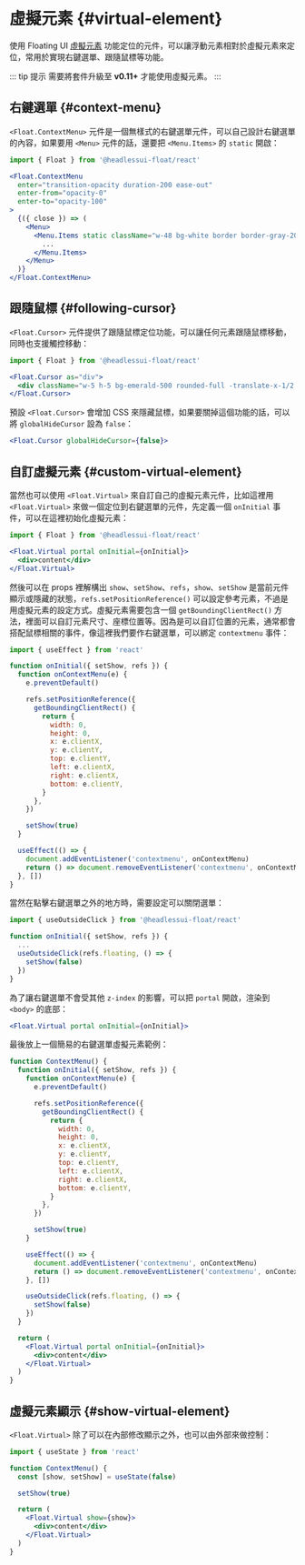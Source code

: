# 虛擬元素 {#virtual-element}

使用 Floating UI [虛擬元素](https://floating-ui.com/docs/virtual-elements) 功能定位的元件，可以讓浮動元素相對於虛擬元素來定位，常用於實現右鍵選單、跟隨鼠標等功能。

::: tip 提示
需要將套件升級至 **v0.11+** 才能使用虛擬元素。
:::

## 右鍵選單 {#context-menu}

`<Float.ContextMenu>` 元件是一個無樣式的右鍵選單元件，可以自己設計右鍵選單的內容，如果要用 `<Menu>` 元件的話，還要把 `<Menu.Items>` 的 `static` 開啟：

```jsx
import { Float } from '@headlessui-float/react'

<Float.ContextMenu
  enter="transition-opacity duration-200 ease-out"
  enter-from="opacity-0"
  enter-to="opacity-100"
>
  {({ close }) => (
    <Menu>
      <Menu.Items static className="w-48 bg-white border border-gray-200 rounded-md shadow-lg overflow-hidden focus:outline-none">
        ...
      </Menu.Items>
    </Menu>
  )}
</Float.ContextMenu>
```

## 跟隨鼠標 {#following-cursor}

`<Float.Cursor>` 元件提供了跟隨鼠標定位功能，可以讓任何元素跟隨鼠標移動，同時也支援觸控移動：

```jsx
import { Float } from '@headlessui-float/react'

<Float.Cursor as="div">
  <div className="w-5 h-5 bg-emerald-500 rounded-full -translate-x-1/2 -translate-y-1/2" />
</Float.Cursor>
```

預設 `<Float.Cursor>` 會增加 CSS 來隱藏鼠標，如果要關掉這個功能的話，可以將 `globalHideCursor` 設為 `false`：

```jsx
<Float.Cursor globalHideCursor={false}>
```

## 自訂虛擬元素 {#custom-virtual-element}

當然也可以使用 `<Float.Virtual>` 來自訂自己的虛擬元素元件，比如這裡用 `<Float.Virtual>` 來做一個定位到右鍵選單的元件，先定義一個 `onInitial` 事件，可以在這裡初始化虛擬元素：

```jsx
import { Float } from '@headlessui-float/react'

<Float.Virtual portal onInitial={onInitial}>
  <div>content</div>
</Float.Virtual>
```

然後可以在 props 裡解構出 `show`、`setShow`、`refs`，`show`、`setShow` 是當前元件顯示或隱藏的狀態，`refs.setPositionReference()` 可以設定參考元素，不過是用虛擬元素的設定方式。虛擬元素需要包含一個 `getBoundingClientRect()` 方法，裡面可以自訂元素尺寸、座標位置等。因為是可以自訂位置的元素，通常都會搭配鼠標相關的事件，像這裡我們要作右鍵選單，可以綁定 `contextmenu` 事件：

```jsx
import { useEffect } from 'react'

function onInitial({ setShow, refs }) {
  function onContextMenu(e) {
    e.preventDefault()

    refs.setPositionReference({
      getBoundingClientRect() {
        return {
          width: 0,
          height: 0,
          x: e.clientX,
          y: e.clientY,
          top: e.clientY,
          left: e.clientX,
          right: e.clientX,
          bottom: e.clientY,
        }
      },
    })

    setShow(true)
  }

  useEffect(() => {
    document.addEventListener('contextmenu', onContextMenu)
    return () => document.removeEventListener('contextmenu', onContextMenu)
  }, [])
}
```

當然在點擊右鍵選單之外的地方時，需要設定可以關閉選單：

```jsx
import { useOutsideClick } from '@headlessui-float/react'

function onInitial({ setShow, refs }) {
  ...
  useOutsideClick(refs.floating, () => {
    setShow(false)
  })
}
```

為了讓右鍵選單不會受其他 `z-index` 的影響，可以把 `portal` 開啟，渲染到 `<body>` 的底部：

```jsx
<Float.Virtual portal onInitial={onInitial}>
```

最後放上一個簡易的右鍵選單虛擬元素範例：

```jsx
function ContextMenu() {
  function onInitial({ setShow, refs }) {
    function onContextMenu(e) {
      e.preventDefault()

      refs.setPositionReference({
        getBoundingClientRect() {
          return {
            width: 0,
            height: 0,
            x: e.clientX,
            y: e.clientY,
            top: e.clientY,
            left: e.clientX,
            right: e.clientX,
            bottom: e.clientY,
          }
        },
      })

      setShow(true)
    }

    useEffect(() => {
      document.addEventListener('contextmenu', onContextMenu)
      return () => document.removeEventListener('contextmenu', onContextMenu)
    }, [])

    useOutsideClick(refs.floating, () => {
      setShow(false)
    })
  }

  return (
    <Float.Virtual portal onInitial={onInitial}>
      <div>content</div>
    </Float.Virtual>
  )
}
```

## 虛擬元素顯示 {#show-virtual-element}

`<Float.Virtual>` 除了可以在內部修改顯示之外，也可以由外部來做控制：

```jsx
import { useState } from 'react'

function ContextMenu() {
  const [show, setShow] = useState(false)

  setShow(true)

  return (
    <Float.Virtual show={show}>
      <div>content</div>
    </Float.Virtual>
  )
}
```
